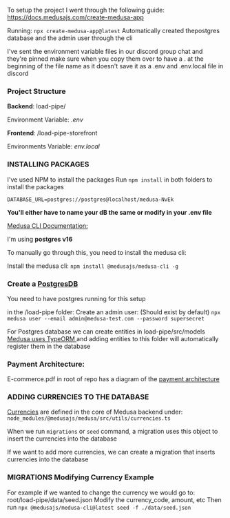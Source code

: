 To setup the project I went through the following guide: https://docs.medusajs.com/create-medusa-app

Running: `npx create-medusa-app@latest`
Automatically created thepostgres database and the admin user through the cli

I've sent the environment variable files in our discord group chat and they're pinned
make sure when you copy them over to have a . at the beginning of the file name as it doesn't save it as a .env and .env.local file in discord

### Project Structure

**Backend**: load-pipe/

Environment Variable: _.env_



**Frontend**: /load-pipe-storefront    

Environments Variable: _env.local_   

### INSTALLING PACKAGES
I've used NPM to install the packages
Run `npm install` in both folders to install the packages

`DATABASE_URL=postgres://postgres@localhost/medusa-NvEk`

**You'll either have to name your dB the same or modify in your .env file**


[Medusa CLI Documentation:](https://docs.medusajs.com/cli/reference) 

I'm using **postgres v16**

To manually go through this, you need to install the medusa cli:

Install the medusa cli: `npm install @medusajs/medusa-cli -g`

### Create a [PostgresDB](https://docs.medusajs.com/development/backend/configurations#database_database)
You need to have postgres running for this setup

in the /load-pipe folder:
Create an admin user: (Should exist by default)
`npx medusa user --email admin@medusa-test.com --password supersecret
`

For Postgres database we can create entities in load-pipe/src/models
[Medusa uses TypeORM ](https://docs.medusajs.com/development/entities/overview)and adding entities to this folder will automatically register them in the database


### Payment Architecture:
E-commerce.pdf in root of repo has a diagram of the [payment architecture](https://docs.medusajs.com/modules/carts-and-checkout/payment)


### ADDING CURRENCIES TO THE DATABASE
[Currencies](https://docs.medusajs.com/modules/regions-and-currencies/currencies) are defined in the core of Medusa backend under: `node_modules/@medusajs/medusa/src/utils/currencies.ts`

When we run `migrations` or `seed` command, a migration uses this object to insert the currencies into the database

If we want to add more currencies, we can create a migration that inserts currencies into the database

### MIGRATIONS Modifying Currency Example

For example if we wanted to change the currency we would go to:
root/load-pipe/data/seed.json
Modify the currency_code, amount, etc
Then run `npx @medusajs/medusa-cli@latest seed -f ./data/seed.json`




